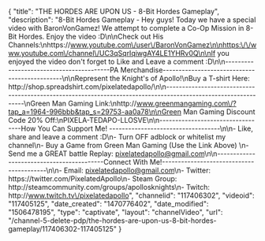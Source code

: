 {
    "title": "THE HORDES ARE UPON US - 8-Bit Hordes Gameplay",
    "description": "8-Bit Hordes Gameplay - Hey guys!  Today we have a special video with BaronVonGamez!  We attempt to complete a Co-Op Mission in 8-Bit Hordes. Enjoy the video :D\n\nCheck out His Channels:\nhttps:\/\/www.youtube.com\/user\/BaronVonGamez\n\nhttps:\/\/www.youtube.com\/channel\/UC3qSqrIqiwgAY4LE1YHRv0Q\n\nIf you enjoyed the video don't forget to Like and Leave a comment :D\n\n-----------------------------------------PA Merchandise----------------------------------------------\n\nRepresent the Knight's of Apollo!\nBuy a T-shirt Here: http:\/\/shop.spreadshirt.com\/pixelatedapollo\/\n\n---------------------------------------------------------------------------------------------------------------\nGreen Man Gaming Link:\nhttp:\/\/www.greenmangaming.com\/?tap_a=1964-996bbb&tap_s=29753-aa0a78\n\nGreen Man Gaming Discount Code 20% Off:\nPIXELA-TEDAPO-LLOSVE\n\n----------------------------------How You Can Support Me! -----------------------------------\n\n- Like, share and leave a comment :D\n- Turn OFF adblock or whitelist my channel\n- Buy a Game from Green Man Gaming (Use the Link Above) \n- Send me a GREAT battle Replay: pixelatedapollo@gmail.com\n\n------------------------------------------Connect With Me!-----------------------------------------\n\n- Email: pixelatedapollo@gmail.com\n- Twitter: https:\/\/twitter.com\/PixelatedApollo\n- Steam Group:  http:\/\/steamcommunity.com\/groups\/apollosknights\n- Twitch: http:\/\/www.twitch.tv\/pixelatedapollo",
    "channelid": "117406302",
    "videoid": "117405125",
    "date_created": "1470776402",
    "date_modified": "1506478195",
    "type": "captivate",
    "layout": "channelVideo",
    "url": "\/channel-5-delete-pdp\/the-hordes-are-upon-us-8-bit-hordes-gameplay\/117406302-117405125"
}